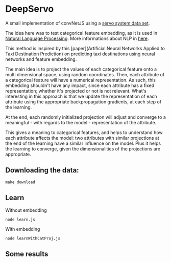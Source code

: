 # DeepServo

A small implementation of convNetJS using a [servo system data set](http://archive.ics.uci.edu/ml/datasets/Servo).

The idea here was to test categorical feature embedding, as it is used in [Natural Language Processing](https://en.wikipedia.org/wiki/Natural_language_processing). More informations about NLP in [here](http://colah.github.io/posts/2014-07-NLP-RNNs-Representations/).

This method is inspired by this [paper](Artificial Neural Networks Applied to Taxi Destination Prediction) on predicting taxi destinations using neural networks and feature embedding.

The main idea is to project the values of each categorical feature onto a multi dimensional space, using random coordinates. Then, each attribute of a categorical feature will have a numerical representation.
As such, this embedding shouldn't have any impact, since each attribute has a fixed representation; whether it's projected or not is not relevant.
What's interesting in this approach is that we update the representation of each attribute using the appropriate backpropagation gradients, at each step of the learning.

At the end, each randomly initialized projection will adjust and converge to a meaningful - with regards to the model - representation of the attribute.

This gives a meaning to categorical features, and helps to understand how each attribute affects the model: two attributes with similar projections at the end of the learning have a similar influence on the model.
Plus it helps the learning to converge, given the dimensionalities of the projections are appropriate.

## Downloading the data:

```
make download
```

## Learn

Without embedding
```
node learn.js
```

With embedding
```
node learnWithCatProj.js
```


## Some results

